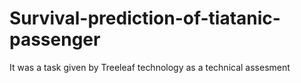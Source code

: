 # Survival-prediction-of-tiatanic-passenger
It was a task given by Treeleaf technology as a technical assesment

